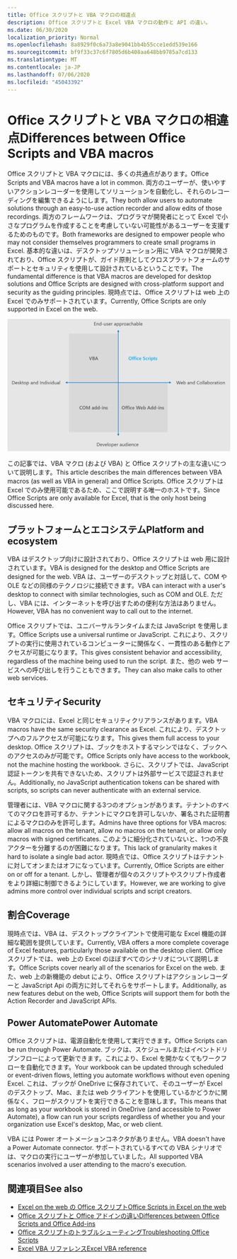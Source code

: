 ```yaml
---
title: Office スクリプトと VBA マクロの相違点
description: Office スクリプトと Excel VBA マクロの動作と API の違い。
ms.date: 06/30/2020
localization_priority: Normal
ms.openlocfilehash: 8a8929f0c6a73a8e9041bb4b55cce1edd539e166
ms.sourcegitcommit: bf9f33c37c6f7805d6b408aa648bb9785a7cd133
ms.translationtype: MT
ms.contentlocale: ja-JP
ms.lasthandoff: 07/06/2020
ms.locfileid: "45043392"
---
```

# <a name="differences-between-office-scripts-and-vba-macros"></a><span data-ttu-id="6ac20-103">Office スクリプトと VBA マクロの相違点</span><span class="sxs-lookup"><span data-stu-id="6ac20-103">Differences between Office Scripts and VBA macros</span></span>

<span data-ttu-id="6ac20-104">Office スクリプトと VBA マクロには、多くの共通点があります。</span><span class="sxs-lookup"><span data-stu-id="6ac20-104">Office Scripts and VBA macros have a lot in common.</span></span> <span data-ttu-id="6ac20-105">両方のユーザーが、使いやすいアクションレコーダーを使用してソリューションを自動化し、それらのレコーディングを編集できるようにします。</span><span class="sxs-lookup"><span data-stu-id="6ac20-105">They both allow users to automate solutions through an easy-to-use action recorder and allow edits of those recordings.</span></span> <span data-ttu-id="6ac20-106">両方のフレームワークは、プログラマが開発者にとって Excel で小さなプログラムを作成することを考慮していない可能性があるユーザーを支援するためのものです。</span><span class="sxs-lookup"><span data-stu-id="6ac20-106">Both frameworks are designed to empower people who may not consider themselves programmers to create small programs in Excel.</span></span>
<span data-ttu-id="6ac20-107">基本的な違いは、デスクトップソリューション用に VBA マクロが開発されており、Office スクリプトが、ガイド原則としてクロスプラットフォームのサポートとセキュリティを使用して設計されているということです。</span><span class="sxs-lookup"><span data-stu-id="6ac20-107">The fundamental difference is that VBA macros are developed for desktop solutions and Office Scripts are designed with cross-platform support and security as the guiding principles.</span></span> <span data-ttu-id="6ac20-108">現時点では、Office スクリプトは web 上の Excel でのみサポートされています。</span><span class="sxs-lookup"><span data-stu-id="6ac20-108">Currently, Office Scripts are only supported in Excel on the web.</span></span>

![さまざまな Office 機能拡張ソリューションに対するフォーカスの領域を示す4つの領域の図。](../images/office-programmability-diagram.png)

<span data-ttu-id="6ac20-111">この記事では、VBA マクロ (および VBA) と Office スクリプトの主な違いについて説明します。</span><span class="sxs-lookup"><span data-stu-id="6ac20-111">This article describes the main differences between VBA macros (as well as VBA in general) and Office Scripts.</span></span> <span data-ttu-id="6ac20-112">Office スクリプトは Excel でのみ使用可能であるため、ここで説明する唯一のホストです。</span><span class="sxs-lookup"><span data-stu-id="6ac20-112">Since Office Scripts are only available for Excel, that is the only host being discussed here.</span></span>

## <a name="platform-and-ecosystem"></a><span data-ttu-id="6ac20-113">プラットフォームとエコシステム</span><span class="sxs-lookup"><span data-stu-id="6ac20-113">Platform and ecosystem</span></span>

<span data-ttu-id="6ac20-114">VBA はデスクトップ向けに設計されており、Office スクリプトは web 用に設計されています。</span><span class="sxs-lookup"><span data-stu-id="6ac20-114">VBA is designed for the desktop and Office Scripts are designed for the web.</span></span> <span data-ttu-id="6ac20-115">VBA は、ユーザーのデスクトップと対話して、COM や OLE などの同様のテクノロジに接続できます。</span><span class="sxs-lookup"><span data-stu-id="6ac20-115">VBA can interact with a user's desktop to connect with similar technologies, such as COM and OLE.</span></span> <span data-ttu-id="6ac20-116">ただし、VBA には、インターネットを呼び出すための便利な方法はありません。</span><span class="sxs-lookup"><span data-stu-id="6ac20-116">However, VBA has no convenient way to call out to the internet.</span></span>

<span data-ttu-id="6ac20-117">Office スクリプトでは、ユニバーサルランタイムまたは JavaScript を使用します。</span><span class="sxs-lookup"><span data-stu-id="6ac20-117">Office Scripts use a universal runtime or JavaScript.</span></span> <span data-ttu-id="6ac20-118">これにより、スクリプトの実行に使用されているコンピューターに関係なく、一貫性のある動作とアクセスが可能になります。</span><span class="sxs-lookup"><span data-stu-id="6ac20-118">This gives consistent behavior and accessibility, regardless of the machine being used to run the script.</span></span> <span data-ttu-id="6ac20-119">また、他の web サービスへの呼び出しを行うこともできます。</span><span class="sxs-lookup"><span data-stu-id="6ac20-119">They can also make calls to other web services.</span></span>

## <a name="security"></a><span data-ttu-id="6ac20-120">セキュリティ</span><span class="sxs-lookup"><span data-stu-id="6ac20-120">Security</span></span>

<span data-ttu-id="6ac20-121">VBA マクロには、Excel と同じセキュリティクリアランスがあります。</span><span class="sxs-lookup"><span data-stu-id="6ac20-121">VBA macros have the same security clearance as Excel.</span></span> <span data-ttu-id="6ac20-122">これにより、デスクトップへのフルアクセスが可能になります。</span><span class="sxs-lookup"><span data-stu-id="6ac20-122">This gives them full access to your desktop.</span></span> <span data-ttu-id="6ac20-123">Office スクリプトは、ブックをホストするマシンではなく、ブックへのアクセスのみが可能です。</span><span class="sxs-lookup"><span data-stu-id="6ac20-123">Office Scripts only have access to the workbook, not the machine hosting the workbook.</span></span> <span data-ttu-id="6ac20-124">さらに、スクリプトでは、JavaScript 認証トークンを共有できないため、スクリプトは外部サービスで認証されません。</span><span class="sxs-lookup"><span data-stu-id="6ac20-124">Additionally, no JavaScript authentication tokens can be shared with scripts, so scripts can never authenticate with an external service.</span></span>

<span data-ttu-id="6ac20-125">管理者には、VBA マクロに関する3つのオプションがあります。テナントのすべてのマクロを許可するか、テナントにマクロを許可しないか、署名された証明書によるマクロのみを許可します。</span><span class="sxs-lookup"><span data-stu-id="6ac20-125">Admins have three options for VBA macros: allow all macros on the tenant, allow no macros on the tenant, or allow only macros with signed certificates.</span></span> <span data-ttu-id="6ac20-126">このように細分化されていないと、1つの不良アクターを分離するのが困難になります。</span><span class="sxs-lookup"><span data-stu-id="6ac20-126">This lack of granularity makes it hard to isolate a single bad actor.</span></span> <span data-ttu-id="6ac20-127">現時点では、Office スクリプトはテナントに対してオンまたはオフになっています。</span><span class="sxs-lookup"><span data-stu-id="6ac20-127">Currently, Office Scripts are either on or off for a tenant.</span></span> <span data-ttu-id="6ac20-128">しかし、管理者が個々のスクリプトやスクリプト作成者をより詳細に制御できるようにしています。</span><span class="sxs-lookup"><span data-stu-id="6ac20-128">However, we are working to give admins more control over individual scripts and script creators.</span></span>

## <a name="coverage"></a><span data-ttu-id="6ac20-129">割合</span><span class="sxs-lookup"><span data-stu-id="6ac20-129">Coverage</span></span>

<span data-ttu-id="6ac20-130">現時点では、VBA は、デスクトップクライアントで使用可能な Excel 機能の詳細な範囲を提供しています。</span><span class="sxs-lookup"><span data-stu-id="6ac20-130">Currently, VBA offers a more complete coverage of Excel features, particularly those available on the desktop client.</span></span> <span data-ttu-id="6ac20-131">Office スクリプトでは、web 上の Excel のほぼすべてのシナリオについて説明します。</span><span class="sxs-lookup"><span data-stu-id="6ac20-131">Office Scripts cover nearly all of the scenarios for Excel on the web.</span></span> <span data-ttu-id="6ac20-132">また、web 上の新機能の debut により、Office スクリプトはアクションレコーダーと JavaScript Api の両方に対してそれらをサポートします。</span><span class="sxs-lookup"><span data-stu-id="6ac20-132">Additionally, as new features debut on the web, Office Scripts will support them for both the Action Recorder and JavaScript APIs.</span></span>

## <a name="power-automate"></a><span data-ttu-id="6ac20-133">Power Automate</span><span class="sxs-lookup"><span data-stu-id="6ac20-133">Power Automate</span></span>

<span data-ttu-id="6ac20-134">Office スクリプトは、電源自動化を使用して実行できます。</span><span class="sxs-lookup"><span data-stu-id="6ac20-134">Office Scripts can be run through Power Automate.</span></span> <span data-ttu-id="6ac20-135">ブックは、スケジュールまたはイベントドリブンフローによって更新できます。これにより、Excel を開かなくてもワークフローを自動化できます。</span><span class="sxs-lookup"><span data-stu-id="6ac20-135">Your workbook can be updated through scheduled or event-driven flows, letting you automate workflows without even opening Excel.</span></span> <span data-ttu-id="6ac20-136">これは、ブックが OneDrive に保存されていて、そのユーザーが Excel のデスクトップ、Mac、または web クライアントを使用しているかどうかに関係なく、フローがスクリプトを実行できることを意味します。</span><span class="sxs-lookup"><span data-stu-id="6ac20-136">This means that as long as your workbook is stored in OneDrive (and accessible to Power Automate), a flow can run your scripts regardless of whether you and your organization use Excel's desktop, Mac, or web client.</span></span>

<span data-ttu-id="6ac20-137">VBA には Power オートメーションコネクタがありません。</span><span class="sxs-lookup"><span data-stu-id="6ac20-137">VBA doesn't have a Power Automate connector.</span></span> <span data-ttu-id="6ac20-138">サポートされているすべての VBA シナリオでは、マクロの実行にユーザーが参加していました。</span><span class="sxs-lookup"><span data-stu-id="6ac20-138">All supported VBA scenarios involved a user attending to the macro's execution.</span></span>

## <a name="see-also"></a><span data-ttu-id="6ac20-139">関連項目</span><span class="sxs-lookup"><span data-stu-id="6ac20-139">See also</span></span>

- [<span data-ttu-id="6ac20-140">Excel on the web の Office スクリプト</span><span class="sxs-lookup"><span data-stu-id="6ac20-140">Office Scripts in Excel on the web</span></span>](../overview/excel.md)
- [<span data-ttu-id="6ac20-141">Office スクリプトと Office アドインの違い</span><span class="sxs-lookup"><span data-stu-id="6ac20-141">Differences between Office Scripts and Office Add-ins</span></span>](add-ins-differences.md)
- [<span data-ttu-id="6ac20-142">Office スクリプトのトラブルシューティング</span><span class="sxs-lookup"><span data-stu-id="6ac20-142">Troubleshooting Office Scripts</span></span>](../testing/troubleshooting.md)
- [<span data-ttu-id="6ac20-143">Excel VBA リファレンス</span><span class="sxs-lookup"><span data-stu-id="6ac20-143">Excel VBA reference</span></span>](/office/vba/api/overview/excel)
